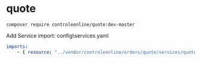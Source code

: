 # quote


`composer require controleonline/quote:dev-master`


Add Service import:
config\services.yaml

```yaml
imports:
    - { resource: "../vendor/controleonline/orders/quote/services/quote.yaml" }    
```